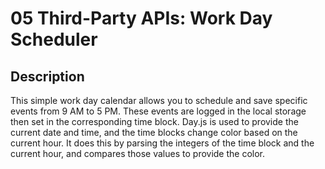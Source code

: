 # 05 Third-Party APIs: Work Day Scheduler

## Description

This simple work day calendar allows you to schedule and save specific events from 9 AM to 5 PM. These events are logged in the local storage then set in the corresponding time block. Day.js is used to provide the current date and time, and the time blocks change color based on the current hour. It does this by parsing the integers of the time block and the current hour, and compares those values to provide the color. 